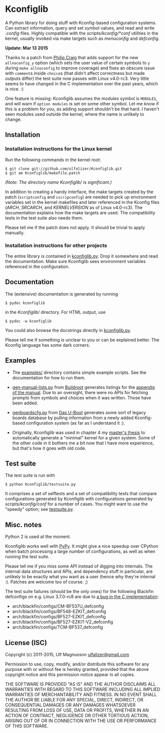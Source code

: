 # Kconfiglib #

A Python library for doing stuff with Kconfig-based configuration systems. Can
extract information, query and set symbol values, and read and write
<i>.config</i> files. Highly compatible with the <i>scripts/kconfig/\*conf</i>
utilities in the kernel, usually invoked via make targets such as
<i>menuconfig</i> and <i>defconfig</i>.

**Update: Mar 13 2015**

Thanks to a patch from [Philip Craig](https://github.com/philipc) that adds support
for the new `allnoconfig_y` option (which sets the user value of certain symbols
to `y` during `make allnoconfig` to improve coverage) and fixes an obscure issue
with `comment`s inside `choice`s (that didn't affect correctness but made outputs
differ) the test suite now passes with Linux v4.0-rc3. Very little seems to have
changed in the C implementation over the past years, which is nice. :)

One feature is missing: Kconfiglib assumes the modules symbol is `MODULES`, and
will warn if `option modules` is set on some other symbol. Let me know if this
is a problem for you, as adding support shouldn't be that hard. I haven't seen
modules used outside the kernel, where the name is unlikely to change.

## Installation ##

### Installation instructions for the Linux kernel ###

Run the following commands in the kernel root:

    $ git clone git://github.com/ulfalizer/Kconfiglib.git  
    $ git am Kconfiglib/makefile.patch

<i>(Note: The directory name Kconfiglib/ is significant.)</i>

In addition to creating a handy interface, the make targets created by the patch
(`scriptconfig` and `iscripconfig`) are needed to pick up environment variables
set in the kernel makefiles and later referenced in the Kconfig files (<i>ARCH</i>,
<i>SRCARCH</i>, and <i>KERNELVERSION</i> as of Linux v4.0-rc3). The documentation
explains how the make targets are used. The compatibility tests in the test suite
also needs them.

Please tell me if the patch does not apply. It should be trivial to apply
manually.

### Installation instructions for other projects ###

The entire library is contained in [kconfiglib.py](kconfiglib.py). Drop it
somewhere and read the documentation. Make sure Kconfiglib sees environment
variables referenced in the configuration.

## Documentation ##

The (extensive) documentation is generated by running

    $ pydoc kconfiglib

in the <i>Kconfiglib/</i> directory. For HTML output,
use

    $ pydoc -w kconfiglib
    
You could also browse the docstrings directly in [kconfiglib.py](kconfiglib.py).

Please tell me if something is unclear to you or can be explained better. The Kconfig
language has some dark corners.

## Examples ##

 * The [examples/](examples/) directory contains simple example scripts. See the documentation for how to run them.

 * [gen-manual-lists.py](http://git.buildroot.net/buildroot/tree/support/scripts/gen-manual-lists.py) from [Buildroot](http://buildroot.uclibc.org/) generates listings for the [appendix of the manual](http://buildroot.uclibc.org/downloads/manual/manual.html#_appendix). Due to an oversight, there were no APIs for fetching prompts from symbols and choices when it was written. Those have been added.

 * [genboardscfg.py](http://git.denx.de/?p=u-boot.git;a=blob;f=tools/genboardscfg.py;hb=HEAD) from [Das U-Boot](http://www.denx.de/wiki/U-Boot) generates some sort of legacy boards database by pulling information from a newly added Kconfig-based configuration system (as far as I understand it :).

 * Originally, Kconfiglib was used in chapter 4 my [master's thesis](http://liu.diva-portal.org/smash/get/diva2:473038/FULLTEXT01.pdf) to automatically generate a "minimal" kernel for a given system. Some of the other code in it bothers me a bit now that I have more experience, but that's how it goes with old code.
 
## Test suite ##

The test suite is run with

    $ python Kconfiglib/testsuite.py

It comprises a set of selftests and a set of compatibility tests that compare
configurations generated by Kconfiglib with configurations generated by
<i>scripts/kconfig/conf</i> for a number of cases. You might want to use the
"speedy" option; see [testsuite.py](testsuite.py).

## Misc. notes ##

Python 2 is used at the moment.

Kconfiglib works well with [PyPy](http://pypy.org). It might give a nice
speedup over CPython when batch processing a large number of configurations,
as well as when running the test suite.

Please tell me if you miss some API instead of digging into internals. The
internal data structures and APIs, and dependency stuff in particular, are
unlikely to be exactly what you want as a user (hence why they're internal :).
Patches are welcome too of course. ;)

The test suite failures (should be the only ones) for the following Blackfin
defconfigs on e.g. Linux 3.7.0-rc8 are due to
[a bug in the C implementation](https://lkml.org/lkml/2012/12/5/458):

 * arch/blackfin/configs/CM-BF537U\_defconfig  
 * arch/blackfin/configs/BF548-EZKIT\_defconfig  
 * arch/blackfin/configs/BF527-EZKIT\_defconfig  
 * arch/blackfin/configs/BF527-EZKIT-V2\_defconfig  
 * arch/blackfin/configs/TCM-BF537\_defconfig

## License (ISC) ##

Copyright (c) 2011-2015, Ulf Magnusson <ulfalizer@gmail.com>

Permission to use, copy, modify, and/or distribute this software for any purpose with or without fee is hereby granted, provided that the above copyright notice and this permission notice appear in all copies.

THE SOFTWARE IS PROVIDED "AS IS" AND THE AUTHOR DISCLAIMS ALL WARRANTIES WITH REGARD TO THIS SOFTWARE INCLUDING ALL IMPLIED WARRANTIES OF MERCHANTABILITY AND FITNESS. IN NO EVENT SHALL THE AUTHOR BE LIABLE FOR ANY SPECIAL, DIRECT, INDIRECT, OR CONSEQUENTIAL DAMAGES OR ANY DAMAGES WHATSOEVER RESULTING FROM LOSS OF USE, DATA OR PROFITS, WHETHER IN AN ACTION OF CONTRACT, NEGLIGENCE OR OTHER TORTIOUS ACTION, ARISING OUT OF OR IN CONNECTION WITH THE USE OR PERFORMANCE OF THIS SOFTWARE.
